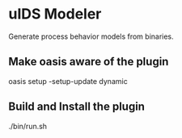 uIDS Modeler
============

Generate process behavior models from binaries.

## Make oasis aware of the plugin

oasis setup -setup-update dynamic

## Build and Install the plugin

./bin/run.sh
